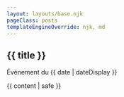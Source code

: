 ```yaml
---
layout: layouts/base.njk
pageClass: posts
templateEngineOverride: njk, md
---
```


<h2>{{ title }}</h2>
<p class="date">Événement du <time datetime="{{ date }}">{{ date | dateDisplay }}</time></p>
{{ content | safe }}
